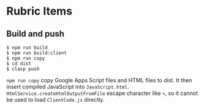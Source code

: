 # Rubric Items

## Build and push

```console
$ npm run build
$ npm run build:client
$ npm run copy
$ cd dist
$ clasp push
```

`npm run copy` copy Google Apps Script files and HTML files to dist. It then insert compiled JavaScript into `JavaScript.html`. `HtmlService.createHtmlOutputFromFile`
escape character like `<`, so it cannot be used to load `ClientCode.js` directly.
